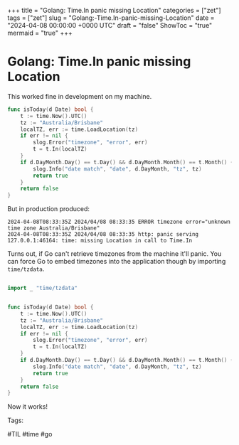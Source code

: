 +++
title = "Golang: Time.In panic missing Location"
categories = ["zet"]
tags = ["zet"]
slug = "Golang:-Time.In-panic-missing-Location"
date = "2024-04-08 00:00:00 +0000 UTC"
draft = "false"
ShowToc = "true"
mermaid = "true"
+++

# Golang: Time.In panic missing Location


This worked fine in development on my machine.

```go
func isToday(d Date) bool {
	t := time.Now().UTC()
	tz := "Australia/Brisbane"
	localTZ, err := time.LoadLocation(tz)
	if err != nil {
		slog.Error("timezone", "error", err)
		t = t.In(localTZ)
	}
	if d.DayMonth.Day() == t.Day() && d.DayMonth.Month() == t.Month() {
		slog.Info("date match", "date", d.DayMonth, "tz", tz)
		return true
	}
	return false
}
```

But in production produced:

```shell
2024-04-08T08:33:35Z 2024/04/08 08:33:35 ERROR timezone error="unknown time zone Australia/Brisbane"
2024-04-08T08:33:35Z 2024/04/08 08:33:35 http: panic serving 127.0.0.1:46164: time: missing Location in call to Time.In
```

Turns out, if Go can't retrieve timezones from the machine it'll panic. You can force Go
to embed timezones into the application though by importing `time/tzdata`.

```go

import _ "time/tzdata"


func isToday(d Date) bool {
	t := time.Now().UTC()
	tz := "Australia/Brisbane"
	localTZ, err := time.LoadLocation(tz)
	if err != nil {
		slog.Error("timezone", "error", err)
		t = t.In(localTZ)
	}
	if d.DayMonth.Day() == t.Day() && d.DayMonth.Month() == t.Month() {
		slog.Info("date match", "date", d.DayMonth, "tz", tz)
		return true
	}
	return false
}
```

Now it works!

Tags:

  #TIL #time #go
